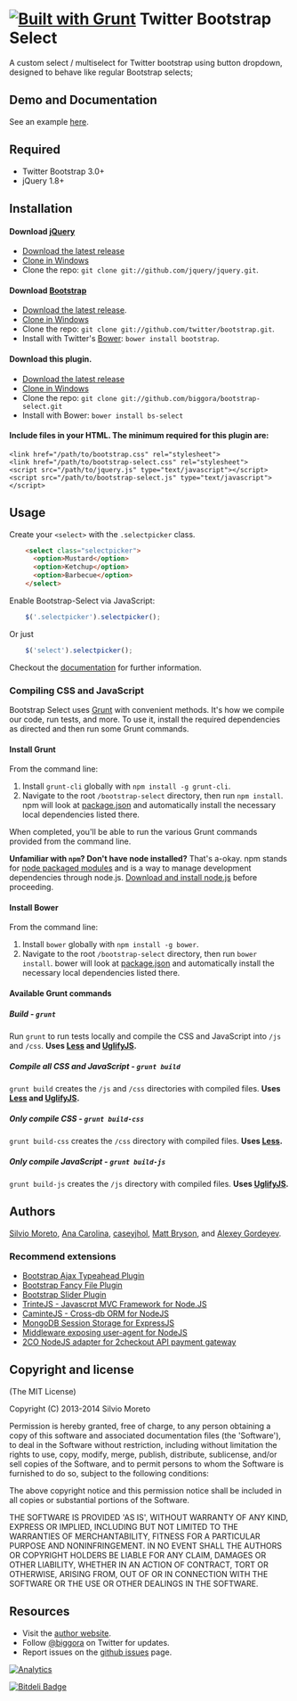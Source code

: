 [![Built with Grunt](https://cdn.gruntjs.com/builtwith.png)](http://gruntjs.com/)
Twitter Bootstrap Select
================

A custom select / multiselect for Twitter bootstrap using button dropdown, designed to behave like regular Bootstrap selects;

## Demo and Documentation

See an  example [here](http://plugins.upbootstrap.com/bootstrap-select/).

Required
-----------------
* Twitter Bootstrap 3.0+
* jQuery 1.8+

Installation
-----------------
#### Download [jQuery](http://docs.jquery.com/Downloading_jQuery)
* [Download the latest release](http://docs.jquery.com/Downloading_jQuery)
* [Clone in Windows](github-windows://openRepo/https://github.com/jquery/jquery)
* Clone the repo: `git clone git://github.com/jquery/jquery.git`.

#### Download [Bootstrap](https://github.com/twitter/bootstrap)
* [Download the latest release](https://github.com/twitter/bootstrap/zipball/master).
* [Clone in Windows](github-windows://openRepo/https://github.com/twitter/bootstrap)
* Clone the repo: `git clone git://github.com/twitter/bootstrap.git`.
* Install with Twitter's [Bower](http://twitter.github.com/bower): `bower install bootstrap`.

#### Download this plugin.
* [Download the latest release](https://github.com/biggora/bootstrap-select/zipball/master)
* [Clone in Windows](github-windows://openRepo/https://github.com/biggora/bootstrap-select)
* Clone the repo: `git clone git://github.com/biggora/bootstrap-select.git`
* Install with Bower: `bower install bs-select`

#### Include files in your HTML. The minimum required for this plugin are:

    <link href="/path/to/bootstrap.css" rel="stylesheet">
    <link href="/path/to/bootstrap-select.css" rel="stylesheet">
    <script src="/path/to/jquery.js" type="text/javascript"></script>
    <script src="/path/to/bootstrap-select.js" type="text/javascript"></script>

## Usage

Create your `<select>` with the `.selectpicker` class.
```html
    <select class="selectpicker">
      <option>Mustard</option>
      <option>Ketchup</option>
      <option>Barbecue</option>
    </select>
```    
Enable Bootstrap-Select via JavaScript:
```js
    $('.selectpicker').selectpicker();
```
Or just
```js
    $('select').selectpicker();
```
Checkout the [documentation](http://silviomoreto.github.com/bootstrap-select/) for further information.

### Compiling CSS and JavaScript

Bootstrap Select uses [Grunt](http://gruntjs.com/) with convenient methods. It's how we compile our code, run tests, and more. To use it, install the required dependencies as directed and then run some Grunt commands.

#### Install Grunt

From the command line:

1. Install `grunt-cli` globally with `npm install -g grunt-cli`.
2. Navigate to the root `/bootstrap-select` directory, then run `npm install`. npm will look at [package.json](https://github.com/biggora/bootstrap-select/blob/master/package.json) and automatically install the necessary local dependencies listed there.

When completed, you'll be able to run the various Grunt commands provided from the command line.

**Unfamiliar with `npm`? Don't have node installed?** That's a-okay. npm stands for [node packaged modules](http://npmjs.org/) and is a way to manage development dependencies through node.js. [Download and install node.js](http://nodejs.org/download/) before proceeding.

#### Install Bower

From the command line:

1. Install `bower` globally with `npm install -g bower`.
2. Navigate to the root `/bootstrap-select` directory, then run `bower install`. bower will look at [package.json](https://github.com/twbs/bootstrap/blob/master/bower.json) and automatically install the necessary local dependencies listed there.

#### Available Grunt commands

##### Build - `grunt`
Run `grunt` to run tests locally and compile the CSS and JavaScript into `/js` and `/css`. **Uses [Less](http://lesscss.org/) and [UglifyJS](http://lisperator.net/uglifyjs/).**

##### Compile all CSS and JavaScript - `grunt build`
`grunt build` creates the `/js` and `/css` directories with compiled files. **Uses [Less](http://lesscss.org/) and [UglifyJS](http://lisperator.net/uglifyjs/).**

##### Only compile CSS - `grunt build-css`
`grunt build-css` creates the `/css` directory with compiled files. **Uses [Less](http://lesscss.org/).**

##### Only compile JavaScript - `grunt build-js`
`grunt build-js` creates the `/js` directory with compiled files. **Uses [UglifyJS](http://lisperator.net/uglifyjs/).**


## Authors

[Silvio Moreto](http://github.com/silviomoreto),
[Ana Carolina](http://github.com/anacarolinats),
[caseyjhol](https://github.com/caseyjhol), 
[Matt Bryson](https://github.com/mattbryson), and
[Alexey Gordeyev](https://github.com/biggora).

### Recommend extensions

- [Bootstrap Ajax Typeahead Plugin](http://biggora.github.io/bootstrap-ajax-typeahead/)
- [Bootstrap Fancy File Plugin](http://biggora.github.io/bootstrap-fancyfile/)
- [Bootstrap Slider Plugin](http://biggora.github.io/bootstrap-slider/)
- [TrinteJS - Javascrpt MVC Framework for Node.JS](http://www.trintejs.com/)
- [CaminteJS - Cross-db ORM for NodeJS](http://www.camintejs.com/)
- [MongoDB Session Storage for ExpressJS](https://github.com/biggora/express-mongodb)
- [Middleware exposing user-agent for NodeJS](https://github.com/biggora/express-useragent)
- [2CO NodeJS adapter for 2checkout API payment gateway](https://github.com/biggora/2co)

## Copyright and license

(The MIT License)

Copyright (C) 2013-2014 Silvio Moreto

Permission is hereby granted, free of charge, to any person obtaining
a copy of this software and associated documentation files (the
'Software'), to deal in the Software without restriction, including
without limitation the rights to use, copy, modify, merge, publish,
distribute, sublicense, and/or sell copies of the Software, and to
permit persons to whom the Software is furnished to do so, subject to
the following conditions:

The above copyright notice and this permission notice shall be
included in all copies or substantial portions of the Software.

THE SOFTWARE IS PROVIDED 'AS IS', WITHOUT WARRANTY OF ANY KIND,
EXPRESS OR IMPLIED, INCLUDING BUT NOT LIMITED TO THE WARRANTIES OF
MERCHANTABILITY, FITNESS FOR A PARTICULAR PURPOSE AND NONINFRINGEMENT.
IN NO EVENT SHALL THE AUTHORS OR COPYRIGHT HOLDERS BE LIABLE FOR ANY
CLAIM, DAMAGES OR OTHER LIABILITY, WHETHER IN AN ACTION OF CONTRACT,
TORT OR OTHERWISE, ARISING FROM, OUT OF OR IN CONNECTION WITH THE
SOFTWARE OR THE USE OR OTHER DEALINGS IN THE SOFTWARE.

## Resources

- Visit the [author website](http://www.gordejev.lv).
- Follow [@biggora](https://twitter.com/#!/biggora) on Twitter for updates.
- Report issues on the [github issues](https://github.com/biggora/bootstrap-select/issues) page.

[![Analytics](https://ga-beacon.appspot.com/UA-22788134-5/select/readme)](https://github.com/igrigorik/ga-beacon)

[![Bitdeli Badge](https://d2weczhvl823v0.cloudfront.net/biggora/bootstrap-select/trend.png)](https://bitdeli.com/free "Bitdeli Badge")

